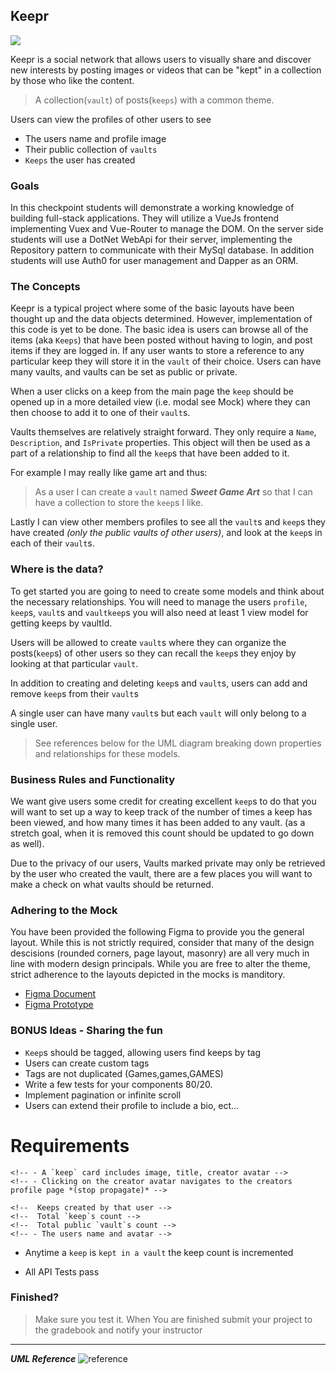 ## Keepr

<img class="img-responsive" src="https://images.unsplash.com/photo-1462045504115-6c1d931f07d1?ixlib=rb-1.2.1&auto=format&fit=crop&w=1951&q=80">

Keepr is a social network that allows users to visually share and discover new interests by posting images or videos that can be "kept" in a collection by those who like the content.

> A collection(`vault`) of posts(`keeps`) with a common theme. 

Users can view the profiles of other users to see
- The users name and profile image
- Their public collection of `vaults`
- `Keeps` the user has created

### Goals

In this checkpoint students will demonstrate a working knowledge of building full-stack applications. They will utilize a VueJs frontend implementing Vuex and Vue-Router to manage the DOM. On the server side students will use a DotNet WebApi for their server, implementing the Repository pattern to communicate with their MySql database. In addition students will use Auth0 for user management and Dapper as an ORM.

### The Concepts

Keepr is a typical project where some of the basic layouts have been thought up and the data objects determined. However, implementation of this code is yet to be done. The basic idea is users can browse all of the items (aka `Keeps`) that have been posted without having to login, and post items if they are logged in. If any user wants to store a reference to any particular keep they will store it in the `vault` of their choice. Users can have many vaults, and vaults can be set as public or private.

When a user clicks on a keep from the main page the `keep` should be opened up in a more detailed view (i.e. modal see Mock) where they can then choose to add it to one of their `vault`s.

Vaults themselves are relatively straight forward. They only require a `Name`, `Description`, and `IsPrivate` properties. This object will then be used as a part of a relationship to find all the `keep`s that have been added to it. 

For example I may really like game art and thus: 

> As a user I can create a `vault` named **_Sweet Game Art_** so that I can have a collection to store the `keep`s I like.

Lastly I can view other members profiles to see all the `vault`s and `keep`s they have created *(only the public vaults of other users)*, and look at the `keep`s in each of their `vault`s.

### Where is the data?

To get started you are going to need to create some models and think about the necessary relationships. You will need to manage the users `profile`, `keep`s, `vault`s and `vaultkeep`s you will also need at least 1 view model for getting keeps by vaultId.

Users will be allowed to create `vault`s where they can organize the posts(`keep`s) of other users so they can recall the `keep`s they enjoy by looking at that particular `vault`.

In addition to creating and deleting `keep`s and `vault`s, users can add and remove `keep`s from their `vault`s

A single user can have many `vault`s but each `vault` will only belong to a single user. 

> See references below for the UML diagram breaking down properties and relationships for these models.

### Business Rules and Functionality

We want give users some credit for creating excellent `keep`s to do that you will want to set up a way to keep track of the number of times a keep has been viewed, and how many times it has been added to any vault. (as a stretch goal, when it is removed this count should be updated to go down as well).

Due to the privacy of our users, Vaults marked private may only be retrieved by the user who created the vault, there are a few places you will want to make a check on what vaults should be returned.

### Adhering to the Mock

You have been provided the following Figma to provide you the general layout. While this is not strictly required, consider that many of the design descisions (rounded corners, page layout, masonry) are all very much in line with modern design principals. While you are free to alter the theme, strict adherence to the layouts depicted in the mocks is manditory. 

- [Figma Document](https://www.figma.com/file/Uui3335TxIEXWzgp4xrX9r/Keepr?node-id=0%3A1)
- [Figma Prototype](https://www.figma.com/proto/Uui3335TxIEXWzgp4xrX9r/Keepr?node-id=1%3A53&scaling=min-zoom)


### BONUS Ideas - Sharing the fun

- `Keep`s should be tagged, allowing users find keeps by tag
- Users can create custom tags 
- Tags are not duplicated (Games,games,GAMES)
- Write a few tests for your components 80/20.
- Implement pagination or infinite scroll
- Users can extend their profile to include a bio, ect...

# Requirements

<!-- - Visitors can see all `keep`s (login not required) -->
<!-- - `Keep` cards are displayed in accordance to mock -->
	<!-- - A `keep` card includes image, title, creator avatar -->
	<!-- - Clicking on the creator avatar navigates to the creators profile page *(stop propagate)* -->
<!-- - Cards follow a mansonry layout *(bootstrap card columns OR masonry)* -->
<!-- - Clicking on a `keep` card opens the `keep` in a modal which adheres to mock
	- Keep Count
	- View Count
	- Keep Description
	- Keep Title
	- Keep Creator name and avatar
	- Keep Image
	- Add to vault functionality -->
<!-- - All users have a public profile page
- The profile page adheres to mock:
	- **Public** vaults
	- **Private** vaults if it is their own page -->
	<!--  Keeps created by that user -->
	<!--  Total `keep`s count -->
	<!--  Total public `vault`s count -->
	<!-- - The users name and avatar -->
<!-- - Each `vault` has its own route where users can view all of the `keeps` in the vault -->
<!-- - On the `vault` page, if the `vault` is private and not the active users the request fails
- From the `vault` page if the user is the creator they can remove `keep`s from the `vault` -->
- Anytime a `keep` is `kept in a vault` the keep count is incremented
<!-- - Users can Register, login and automatically authenticated on refresh -->
<!-- - Create and Delete Keeps -->
<!-- - Create and Delete Vaults -->
<!-- - Users can only Delete **things they created** -->
<!-- - All deletes require confirmation -->
<!-- - Add `keeps` to `vault`s -->
<!-- - Remove `keeps` from `vault`s -->
- All API Tests pass

### Finished?

> Make sure you test it. When You are finished submit your project to the gradebook and notify your instructor

---
***UML Reference***
![reference](./References.png)
